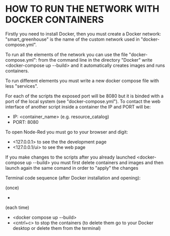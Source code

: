 # HOW TO RUN THE NETWORK WITH DOCKER CONTAINERS

Firstly you need to install Docker, then you must create a Docker network: <docker network create smart_greenhouse>
"smart_greenhouse" is the name of the custom network used in "docker-compose.yml".

To run all the elements of the network you can use the file "docker-compose.yml": from the command line in the directory "Docker" write <docker-compose up --build> and it automatically creates images and runs containers.

To run different elements you must write a new docker compose file with less "services".

For each of the scripts the exposed port will be 8080 but it is binded with a port of the local system (see "docker-compose.yml").
To contact the web interface of another script inside a container the IP and PORT will be:
- IP: <container_name> (e.g. resource_catalog)
- PORT: 8080

To open Node-Red you must go to your browser and digit:
- <127.0.0.1> to see the the development page
- <127.0.0.1/ui> to see the web page

If you make changes to the scripts after you already launched <docker-compose up --build> you must first delete containers and images and then launch again the same comand in order to "apply" the changes

Terminal code sequence (after Docker installation and opening):

(once)
- <docker network create smart_greenhouse> 
(each time)
- <docker compose up --build>
- <cntrl+c> to stop the containers (to delete them go to your Docker desktop or delete them from the terminal)

